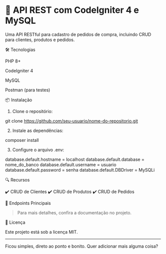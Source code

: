 # 🚀 API REST com CodeIgniter 4 e MySQL

Uma API RESTful para cadastro de pedidos de compra, incluindo CRUD para clientes, produtos e pedidos.

🛠 Tecnologias

PHP 8+

CodeIgniter 4

MySQL

Postman (para testes)


📦 Instalação

1. Clone o repositório:

git clone https://github.com/seu-usuario/nome-do-repositorio.git


2. Instale as dependências:

composer install


3. Configure o arquivo .env:

database.default.hostname = localhost
database.default.database = nome_do_banco
database.default.username = usuario
database.default.password = senha
database.default.DBDriver = MySQLi

🔍 Recursos

✔️ CRUD de Clientes
✔️ CRUD de Produtos
✔️ CRUD de Pedidos

📝 Endpoints Principais

> Para mais detalhes, confira a documentação no projeto.



📄 Licença

Este projeto está sob a licença MIT.


---

Ficou simples, direto ao ponto e bonito. Quer adicionar mais alguma coisa?

